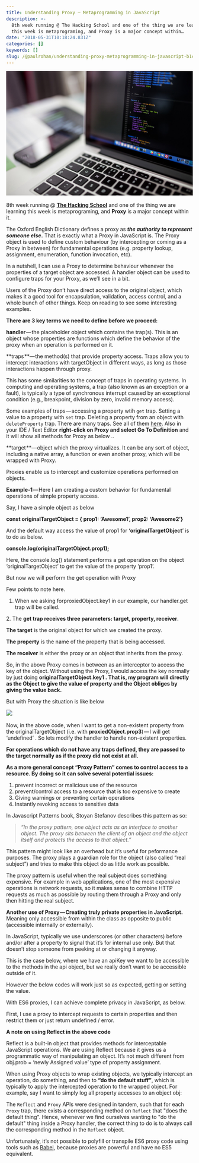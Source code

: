 ```yaml
---
title: Understanding Proxy — Metaprogramming in JavaScript
description: >-
  8th week running @ The Hacking School and one of the thing we are learning
  this week is metaprograming, and Proxy is a major concept within…
date: "2018-05-31T10:18:24.831Z"
categories: []
keywords: []
slug: /@paulrohan/understanding-proxy-metaprogramming-in-javascript-b1c727b747f2
---
```


![](../images/fulls/1__SQm5ZwCZdYRLXwz9em5xLA.jpeg)

8th week running @ [**The Hacking School**](http://thehackingschool.com/) and one of the thing we are learning this week is metaprograming, and **Proxy** is a major concept within it.

The Oxford English Dictionary defines a proxy as **_the authority to represent someone else_.** That is exactly what a Proxy in JavaScript is. The Proxy object is used to define custom behaviour (by intercepting or coming as a Proxy in between) for fundamental operations (e.g. property lookup, assignment, enumeration, function invocation, etc).

In a nutshell, I can use a Proxy to determine behaviour whenever the properties of a target object are accessed. A handler object can be used to configure traps for your Proxy, as we’ll see in a bit.

Users of the Proxy don’t have direct access to the original object, which makes it a good tool for encapsulation, validation, access control, and a whole bunch of other things. Keep on reading to see some interesting examples.

**There are 3 key terms we need to define before we proceed:**

**handler** — the placeholder object which contains the trap(s). This is an object whose properties are functions which define the behavior of the proxy when an operation is performed on it.

**traps **— the method(s) that provide property access. Traps allow you to intercept interactions with targetObject in different ways, as long as those interactions happen through proxy.

This has some similarities to the concept of traps in operating systems. In computing and operating systems, a trap (also known as an exception or a fault), is typically a type of synchronous interrupt caused by an exceptional condition (e.g., breakpoint, division by zero, invalid memory access).

Some examples of traps — accessing a property wtih `get` trap. Setting a value to a property with `set` trap. Deleting a property from an object with `deleteProperty` trap. There are many traps. See all of them [here](https://developer.mozilla.org/en-US/docs/Web/JavaScript/Reference/Global_Objects/Proxy). Also in your IDE / Text Editor **right-click on Proxy and select Go To Definition** and it will show all methods for Proxy as below ..

**target **— object which the proxy virtualizes. It can be any sort of object, including a native array, a function or even another proxy, which will be wrapped with Proxy.

Proxies enable us to intercept and customize operations performed on objects.

**Example-1** — Here I am creating a custom behavior for fundamental operations of simple property access.

Say, I have a simple object as below

**const originalTargetObject = { prop1: ‘Awesome1’, prop2: ‘Awesome2’}**

And the default way access the value of prop1 for **‘originalTargetObject**’ is to do as below.

**console.log(originalTargetObject.prop1);**

Here, the console.log() statement performs a get operation on the object ‘originalTargetObject’ to get the value of the property ‘prop1’.

But now we will perform the get operation with Proxy

Few points to note here.

1.  When we asking forproxiedObject.key1 in our example, our handler.get trap will be called.

2\. The **get trap receives three parameters: target, property, receiver**.

**The target** is the original object for which we created the proxy.

**The property** is the name of the property that is being accessed.

**The receiver** is either the proxy or an object that inherits from the proxy.

So, in the above Proxy comes in between as an interceptor to access the key of the object. Without using the Proxy, I would access the key normally by just doing **originalTargetObject.key1 . That is, my program will directly as the Object to give the value of property and the Object obliges by giving the value back.**

But with Proxy the situation is like below

![](../images/fulls/1__Zf__XhxF7tQdDK7__lSdryeA.png)

Now, in the above code, when I want to get a non-existent property from the originalTargetObject (i.e. with **proxiedObject.prop3**) — I will get ‘undefined’ . So lets modify the handler to handle non-existent properties.

**For operations which do not have any traps defined, they are passed to the target normally as if the proxy did not exist at all.**

**As a more general concept “Proxy Pattern” comes to control access to a resource. By doing so it can solve several potential issues:**

1.  prevent incorrect or malicious use of the resource
2.  prevent/control access to a resource that is too expensive to create
3.  Giving warnings or preventing certain operations
4.  Instantly revoking access to sensitive data

In Javascript Patterns book, Stoyan Stefanov describes this pattern as so:

> _“In the proxy pattern, one object acts as an interface to another object. The proxy sits between the client of an object and the object itself and protects the access to that object.”_

This pattern might look like an overhead but it’s useful for peformance purposes. The proxy plays a guardian role for the object (also called “real subject”) and tries to make this object do as little work as possible.

The proxy pattern is useful when the real subject does something expensive. For example in web applications, one of the most expensive operations is network requests, so it makes sense to combine HTTP requests as much as possible by routing them through a Proxy and only then hitting the real subject.

**Another use of Proxy — Creating truly private properties in JavaScript.** Meaning only accessible from within the class as opposite to public (accessible internally or externally).

In JavaScript, typically we use underscores (or other characters) before and/or after a property to signal that it’s for internal use only. But that doesn’t stop someone from peeking at or changing it anyway.

This is the case below, where we have an apiKey we want to be accessible to the methods in the api object, but we really don’t want to be accessible outside of it.

However the below codes will work just so as expected, getting or setting the value.

With ES6 proxies, I can achieve complete privacy in JavaScript, as below.

First, I use a proxy to intercept requests to certain properties and then restrict them or just return undefined / error.

**A note on using Reflect in the above code**

Reflect is a built-in object that provides methods for interceptable JavaScript operations. We are using Reflect because it gives us a programmatic way of manipulating an object. It’s not much different from obj.prob = ‘newly Assigned value’ type of property assignment.

When using Proxy objects to wrap existing objects, we typically intercept an operation, do something, and then to **“do the default stuff”**, which is typically to apply the intercepted operation to the wrapped object. For example, say I want to simply log all property accesses to an object obj:

The `Reflect` and `Proxy` APIs were designed in tandem, such that for each `Proxy` trap, there exists a corresponding method on `Reflect` that "does the default thing". Hence, whenever we find ourselves wanting to "do the default" thing inside a Proxy handler, the correct thing to do is to always call the corresponding method in the `Reflect` object.

Unfortunately, it’s not possible to polyfill or transpile ES6 proxy code using tools such as [Babel](https://babeljs.io/), because proxies are powerful and have no ES5 equivalent.
